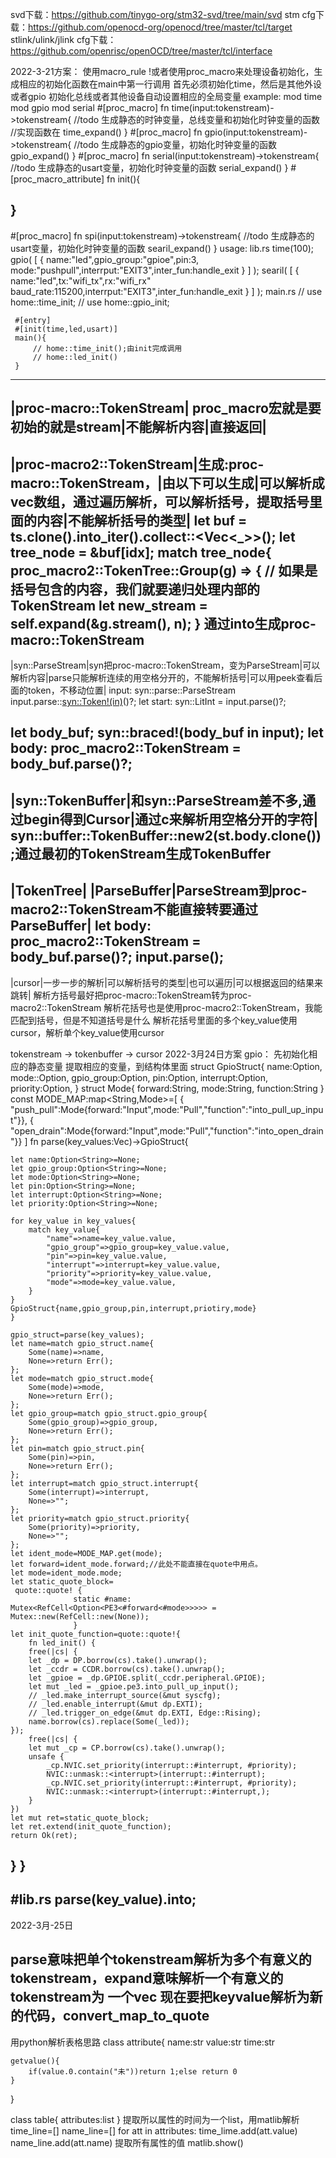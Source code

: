 svd下载：https://github.com/tinygo-org/stm32-svd/tree/main/svd
stm cfg下载：https://github.com/openocd-org/openocd/tree/master/tcl/target
stlink/ulink/jlink cfg下载：https://github.com/openrisc/openOCD/tree/master/tcl/interface

2022-3-21方案：
使用macro_rule !或者使用proc_macro来处理设备初始化，生成相应的初始化函数在main中第一行调用
首先必须初始化time，然后是其他外设或者gpio
初始化总线或者其他设备自动设置相应的全局变量
example:
mod time
mod gpio
mod serial
#[proc_macro]
fn time(input:tokenstream)->tokenstream{
//todo 生成静态的时钟变量，总线变量和初始化时钟变量的函数
//实现函数在
    time_expand()
}
#[proc_macro]
fn gpio(input:tokenstream)->tokenstream{
//todo 生成静态的gpio变量，初始化时钟变量的函数
    gpio_expand()
}
#[proc_macro]
fn serial(input:tokenstream)->tokenstream{
//todo 生成静态的usart变量，初始化时钟变量的函数
      serial_expand()
}
#[proc_macro_attribute]
fn init(){

}
--------------------------------------
#[proc_macro]
fn spi(input:tokenstream)->tokenstream{
//todo 生成静态的usart变量，初始化时钟变量的函数
      searil_expand()
}
usage:
    lib.rs
        time(100);
        gpio(
            [
                {
                    name:"led",gpio_group:"gpioe",pin:3,
                    mode:"pushpull",interrput:"EXIT3",inter_fun:handle_exit
                }
            ]
        );
        searil(
            [
                {
                    name:"led",tx:"wifi_tx",rx:"wifi_rx"
                    baud_rate:115200,interrput:"EXIT3",inter_fun:handle_exit
                }
            ]
        );
    main.rs
  //   use home::time_init;
  //   use home::gpio_init;

     #[entry]
     #[init(time,led,usart)]
     main(){
         // home::time_init();由init完成调用
         // home::led_init()
     }
-------------------------
|proc-macro::TokenStream| proc_macro宏就是要初始的就是stream|不能解析内容|直接返回|
-------------------------

|proc-macro2::TokenStream|生成:proc-macro::TokenStream，|由以下可以生成|可以解析成vec<TokenTree>数组，通过遍历解析，可以解析括号，提取括号里面的内容|不能解析括号的类型|
let buf = ts.clone().into_iter().collect::<Vec<_>>();
let tree_node = &buf[idx];
match tree_node{
    proc_macro2::TokenTree::Group(g) => {
    // 如果是括号包含的内容，我们就要递归处理内部的TokenStream
    let new_stream = self.expand(&g.stream(), n);
}
通过into生成proc-macro::TokenStream
-------------------------

|syn::ParseStream|syn把proc-macro::TokenStream，变为ParseStream|可以解析内容|parse只能解析连续的用空格分开的，不能解析括号|可以用peek查看后面的token，不移动位置|
input: syn::parse::ParseStream
input.parse::<syn::Token!(in)>()?;
let start: syn::LitInt = input.parse()?;

let body_buf;
syn::braced!(body_buf in input);
let body: proc_macro2::TokenStream  = body_buf.parse()?;
-------------------------

|syn::TokenBuffer|和syn::ParseStream差不多,通过begin得到Cursor|通过c来解析用空格分开的字符|
syn::buffer::TokenBuffer::new2(st.body.clone());通过最初的TokenStream生成TokenBuffer
-------------------------
|TokenTree|
|ParseBuffer|ParseStream到proc-macro2::TokenStream不能直接转要通过ParseBuffer|
let body: proc_macro2::TokenStream = body_buf.parse()?;
input.parse();
-------------------------

|cursor|一步一步的解析|可以解析括号的类型|也可以遍历|可以根据返回的结果来跳转|
解析方括号最好把proc-macro::TokenStream转为proc-macro2::TokenStream
解析花括号也是使用proc-macro2::TokenStream，我能匹配到括号，但是不知道括号是什么
解析花括号里面的多个key_value使用cursor，解析单个key_value使用cursor


tokenstream -> tokenbuffer -> cursor
2022-3月24日方案
gpio：
    先初始化相应的静态变量
    提取相应的变量，到结构体里面
    struct  GpioStruct{
        name:Option<String>,
        mode::Option<String>,
        gpio_group:Option<String>,
        pin:Option<String>,
        interrupt:Option<String>,
        priority:Option<String>,
    }
    struct Mode{
        forward:String,
        mode:String,
        function:String
    }
    const MODE_MAP:map<String,Mode>=[
        { "push_pull":Mode{forward:"Input",mode:"Pull","function":"into_pull_up_input"}},
        { "open_drain":Mode{forward:"Input",mode:"Pull","function":"into_open_drain"}}
    ]
    fn parse(key_values:Vec<KeyValue>)->GpioStruct{
        
    let name:Option<String>=None;
    let gpio_group:Option<String>=None;
    let mode:Option<String>=None;
    let pin:Option<String>=None;
    let interrupt:Option<String>=None;
    let priority:Option<String>=None;

    for key_value in key_values{
        match key_value{
            "name"=>name=key_value.value,
            "gpio_group"=>gpio_group=key_value.value,
            "pin"=>pin=key_value.value,
            "interrupt"=>interrupt=key_value.value,
            "priority"=>priority=key_value.value,
            "mode"=>mode=key_value.value,
        }
    }
    GpioStruct{name,gpio_group,pin,interrupt,priotiry,mode}
    }

    gpio_struct=parse(key_values);
    let name=match gpio_struct.name{
        Some(name)=>name,
        None=>return Err();
    };
    let mode=match gpio_struct.mode{
        Some(mode)=>mode,
        None=>return Err();
    };
    let gpio_group=match gpio_struct.gpio_group{
        Some(gpio_group)=>gpio_group,
        None=>return Err();
    };
    let pin=match gpio_struct.pin{
        Some(pin)=>pin,
        None=>return Err();
    };
    let interrupt=match gpio_struct.interrupt{
        Some(interrupt)=>interrupt,
        None=>"";
    };
    let priority=match gpio_struct.priority{
        Some(priority)=>priority,
        None=>"";
    };
    let ident_mode=MODE_MAP.get(mode);
    let forward=ident_mode.forward;//此处不能直接在quote中用点。
    let mode=ident_mode.mode;
    let static_quote_block=
     quote::quote! {
                  static #name: Mutex<RefCell<Option<PE3<#forward<#mode>>>>> = Mutex::new(RefCell::new(None));
                  }
    let init_quote_function=quote::quote!{
        fn led_init() {
        free(|cs| {
        let _dp = DP.borrow(cs).take().unwrap();
        let _ccdr = CCDR.borrow(cs).take().unwrap();
        let _gpioe = _dp.GPIOE.split(_ccdr.peripheral.GPIOE);
        let mut _led = _gpioe.pe3.into_pull_up_input();
        // _led.make_interrupt_source(&mut syscfg);
        // _led.enable_interrupt(&mut dp.EXTI);
        // _led.trigger_on_edge(&mut dp.EXTI, Edge::Rising);
        name.borrow(cs).replace(Some(_led));
    });
        free(|cs| {
        let mut _cp = CP.borrow(cs).take().unwrap();
        unsafe {
            _cp.NVIC.set_priority(interrupt::#interrupt, #priority);
            NVIC::unmask::<interrupt>(interrupt::#interrupt);
            _cp.NVIC.set_priority(interrupt::#interrupt, #priority);
            NVIC::unmask::<interrupt>(interrupt::#interrupt,);
        }
    })
    let mut ret=static_quote_block;
    let ret.extend(init_quote_function);
    return Ok(ret);
}
    }
------------------------------------------------------------------
#lib.rs
parse(key_value).into;
--------------------------------------------------------------------
2022-3月-25日

parse意味把单个tokenstream解析为多个有意义的tokenstream，expand意味解析一个有意义的tokenstream为
一个vec<keyvalue>
现在要把keyvalue解析为新的代码，convert_map_to_quote
--------------------------------------------------------------------
用python解析表格思路
class attribute{
    name:str
    value:str
    time:str

    getvalue(){
        if(value.0.contain("未"))return 1;else return 0
    }
}

class table{
    attributes:list
}
提取所以属性的时间为一个list，用matlib解析
time_line=[]
name_line=[]
for att in attributes:
    time_lime.add(att.value)
    name_line.add(att.name)
提取所有属性的值
matlib.show()


